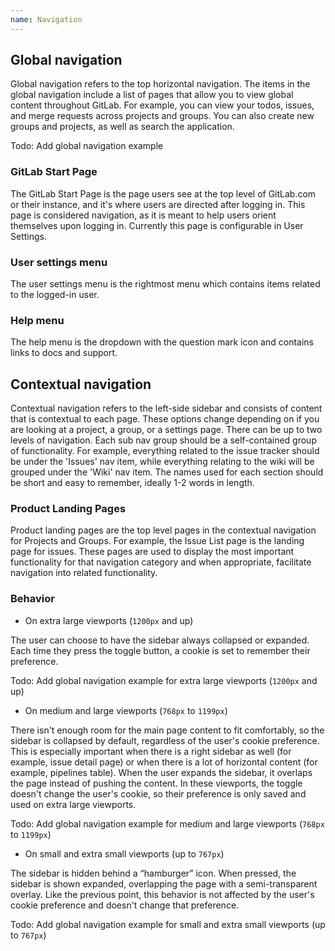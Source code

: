 ```yaml
---
name: Navigation
---
```



## Global navigation

Global navigation refers to the top horizontal navigation. The items in the global navigation include a list of pages that allow you to view global content throughout GitLab. For example, you can view your todos, issues, and merge requests across projects and groups. You can also create new groups and projects, as well as search the application.

Todo: Add global navigation example

### GitLab Start Page
The GitLab Start Page is the page users see at the top level of GitLab.com or their instance, and it's where users are directed after logging in. This page is considered navigation, as it is meant to help users orient themselves upon logging in. Currently this page is configurable in User Settings.

### User settings menu
The user settings menu is the rightmost menu which contains items related to the logged-in user.

### Help menu
The help menu is the dropdown with the question mark icon and contains links to docs and support. 

## Contextual navigation
Contextual navigation refers to the left-side sidebar and consists of content that is contextual to each page. These options change depending on if you are looking at a project, a group, or a settings page. There can be up to two levels of navigation. Each sub nav group should be a self-contained group of functionality. For example, everything related to the issue tracker should be under the 'Issues' nav item, while everything relating to the wiki will be grouped under the 'Wiki' nav item. The names used for each section should be short and easy to remember, ideally 1-2 words in length.

### Product Landing Pages
Product landing pages are the top level pages in the contextual navigation for Projects and Groups. For example, the Issue List page is the landing page for issues. These pages are used to display the most important functionality for that navigation category and when appropriate, facilitate navigation into related functionality.

### Behavior 

- On extra large viewports (`1200px` and up)

The user can choose to have the sidebar always collapsed or expanded. Each time they press the toggle button, a cookie is set to remember their preference.

Todo: Add global navigation example for extra large viewports (`1200px` and up)

- On medium and large viewports (`768px` to `1199px`)

There isn't enough room for the main page content to fit comfortably, so the sidebar is collapsed by default, regardless of the user's cookie preference. This is especially important when there is a right sidebar as well (for example, issue detail page) or when there is a lot of horizontal content (for example, pipelines table). When the user expands the sidebar, it overlaps the page instead of pushing the content. In these viewports, the toggle doesn't change the user's cookie, so their preference is only saved and used on extra large viewports.

Todo: Add global navigation example for medium and large viewports (`768px` to `1199px`)

- On small and extra small viewports (up to `767px`)

The sidebar is hidden behind a “hamburger” icon. When pressed, the sidebar is shown expanded, overlapping the page with a semi-transparent overlay. Like the previous point, this behavior is not affected by the user's cookie preference and doesn't change that preference.

Todo: Add global navigation example for small and extra small viewports (up to `767px`)

